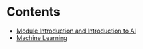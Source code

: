 # Contents

- [Module Introduction and Introduction to AI](/learning-uni/COMP2002/2025-01-21.md)
- [Machine Learning](/learning-uni/COMP2002/2025-01-28.md)
